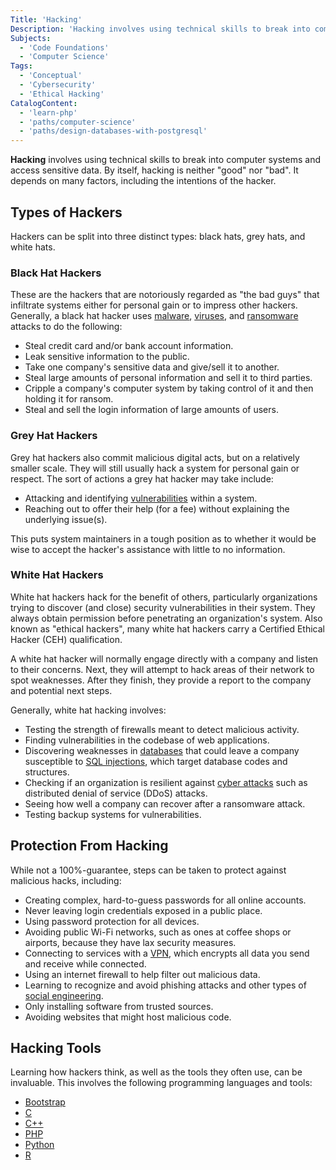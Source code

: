 ```yaml
---
Title: 'Hacking'
Description: 'Hacking involves using technical skills to break into computer systems and access sensitive data.'
Subjects:
  - 'Code Foundations'
  - 'Computer Science'
Tags:
  - 'Conceptual'
  - 'Cybersecurity'
  - 'Ethical Hacking'
CatalogContent:
  - 'learn-php'
  - 'paths/computer-science'
  - 'paths/design-databases-with-postgresql'
---
```


<link rel="canonical" href="https://www.codecademy.com/resources/blog/what-is-hacking/" />

**Hacking** involves using technical skills to break into computer systems and access sensitive data. By itself, hacking is neither "good" nor "bad". It depends on many factors, including the intentions of the hacker.

## Types of Hackers

Hackers can be split into three distinct types: black hats, grey hats, and white hats.

### Black Hat Hackers

These are the hackers that are notoriously regarded as "the bad guys" that infiltrate systems either for personal gain or to impress other hackers. Generally, a black hat hacker uses [malware](https://www.codecademy.com/resources/docs/cybersecurity/malware), [viruses](https://www.codecademy.com/resources/docs/cybersecurity/malware/virus), and [ransomware](https://www.codecademy.com/resources/docs/cybersecurity/malware/ransomware) attacks to do the following:

- Steal credit card and/or bank account information.
- Leak sensitive information to the public.
- Take one company's sensitive data and give/sell it to another.
- Steal large amounts of personal information and sell it to third parties.
- Cripple a company's computer system by taking control of it and then holding it for ransom.
- Steal and sell the login information of large amounts of users.

### Grey Hat Hackers

Grey hat hackers also commit malicious digital acts, but on a relatively smaller scale. They will still usually hack a system for personal gain or respect. The sort of actions a grey hat hacker may take include:

- Attacking and identifying [vulnerabilities](https://www.codecademy.com/resources/docs/cybersecurity/vulnerability) within a system.
- Reaching out to offer their help (for a fee) without explaining the underlying issue(s).

This puts system maintainers in a tough position as to whether it would be wise to accept the hacker's assistance with little to no information.

### White Hat Hackers

White hat hackers hack for the benefit of others, particularly organizations trying to discover (and close) security vulnerabilities in their system. They always obtain permission before penetrating an organization's system. Also known as "ethical hackers", many white hat hackers carry a Certified Ethical Hacker (CEH) qualification.

A white hat hacker will normally engage directly with a company and listen to their concerns. Next, they will attempt to hack areas of their network to spot weaknesses. After they finish, they provide a report to the company and potential next steps.

Generally, white hat hacking involves:

- Testing the strength of firewalls meant to detect malicious activity.
- Finding vulnerabilities in the codebase of web applications.
- Discovering weaknesses in [databases](https://www.codecademy.com/resources/docs/general/database) that could leave a company susceptible to [SQL injections](https://www.codecademy.com/resources/docs/sql/sql-injections), which target database codes and structures.
- Checking if an organization is resilient against [cyber attacks](https://www.codecademy.com/resources/docs/cybersecurity/cyber-attack) such as distributed denial of service (DDoS) attacks.
- Seeing how well a company can recover after a ransomware attack.
- Testing backup systems for vulnerabilities.

## Protection From Hacking

While not a 100%-guarantee, steps can be taken to protect against malicious hacks, including:

- Creating complex, hard-to-guess passwords for all online accounts.
- Never leaving login credentials exposed in a public place.
- Using password protection for all devices.
- Avoiding public Wi-Fi networks, such as ones at coffee shops or airports, because they have lax security measures.
- Connecting to services with a [VPN](https://www.codecademy.com/resources/docs/cybersecurity/virtual-private-network), which encrypts all data you send and receive while connected.
- Using an internet firewall to help filter out malicious data.
- Learning to recognize and avoid phishing attacks and other types of [social engineering](https://www.codecademy.com/resources/docs/cybersecurity/social-engineering).
- Only installing software from trusted sources.
- Avoiding websites that might host malicious code.

## Hacking Tools

Learning how hackers think, as well as the tools they often use, can be invaluable. This involves the following programming languages and tools:

- [Bootstrap](https://www.codecademy.com/resources/docs/open-source/bootstrap)
- [C](https://www.codecademy.com/resources/docs/c)
- [C++](https://www.codecademy.com/resources/docs/cpp)
- [PHP](https://www.codecademy.com/resources/docs/php)
- [Python](https://www.codecademy.com/resources/docs/python)
- [R](https://www.codecademy.com/resources/docs/r)
